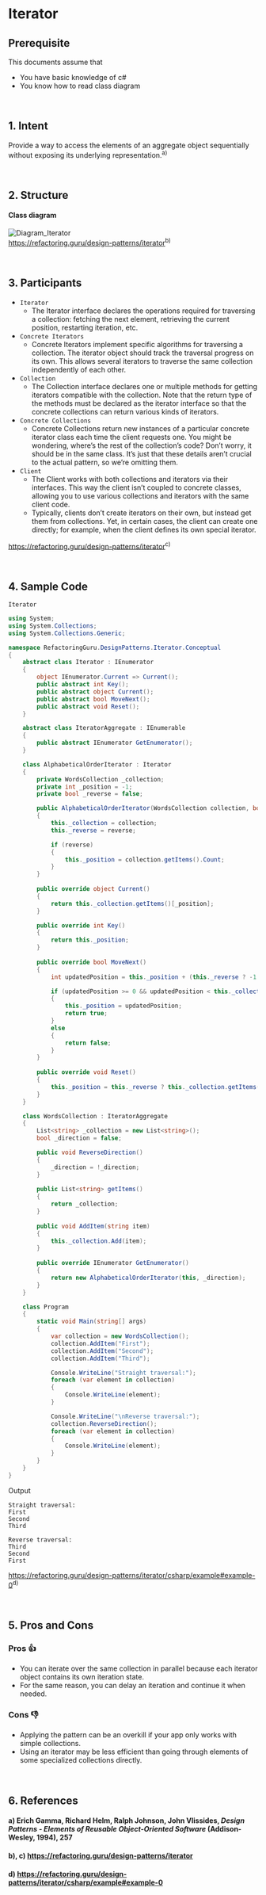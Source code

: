 # Iterator

## Prerequisite

This documents assume that
 - You have basic knowledge of c#
 - You know how to read class diagram

&nbsp;
## 1. Intent

Provide a way to access the elements of an aggregate object sequentially without exposing its underlying representation.<sup>a)</sup>

&nbsp;
## 2. Structure
#### Class diagram
![Diagram_Iterator](./images/Diagram_Iterator.png "Diagram_Interpreter Diagram")\
https://refactoring.guru/design-patterns/iterator<sup>b)</sup>


&nbsp;
## 3. Participants
- `Iterator`
    - The Iterator interface declares the operations required for traversing a collection: fetching the next element, retrieving the current position, restarting iteration, etc.
- `Concrete Iterators`
    - Concrete Iterators implement specific algorithms for traversing a collection. The iterator object should track the traversal progress on its own. This allows several iterators to traverse the same collection independently of each other.
- `Collection`
    - The Collection interface declares one or multiple methods for getting iterators compatible with the collection. Note that the return type of the methods must be declared as the iterator interface so that the concrete collections can return various kinds of iterators.
- `Concrete Collections`
    - Concrete Collections return new instances of a particular concrete iterator class each time the client requests one. You might be wondering, where’s the rest of the collection’s code? Don’t worry, it should be in the same class. It’s just that these details aren’t crucial to the actual pattern, so we’re omitting them.
- `Client`
    - The Client works with both collections and iterators via their interfaces. This way the client isn’t coupled to concrete classes, allowing you to use various collections and iterators with the same client code.
    - Typically, clients don’t create iterators on their own, but instead get them from collections. Yet, in certain cases, the client can create one directly; for example, when the client defines its own special iterator.

https://refactoring.guru/design-patterns/iterator<sup>c)</sup>


&nbsp;
## 4. Sample Code 
`Iterator`
```c#
using System;
using System.Collections;
using System.Collections.Generic;

namespace RefactoringGuru.DesignPatterns.Iterator.Conceptual
{
    abstract class Iterator : IEnumerator
    {
        object IEnumerator.Current => Current();
        public abstract int Key();
        public abstract object Current();
        public abstract bool MoveNext();
        public abstract void Reset();
    }

    abstract class IteratorAggregate : IEnumerable
    {
        public abstract IEnumerator GetEnumerator();
    }

    class AlphabeticalOrderIterator : Iterator
    {
        private WordsCollection _collection;
        private int _position = -1;
        private bool _reverse = false;

        public AlphabeticalOrderIterator(WordsCollection collection, bool reverse = false)
        {
            this._collection = collection;
            this._reverse = reverse;

            if (reverse)
            {
                this._position = collection.getItems().Count;
            }
        }
        
        public override object Current()
        {
            return this._collection.getItems()[_position];
        }

        public override int Key()
        {
            return this._position;
        }
        
        public override bool MoveNext()
        {
            int updatedPosition = this._position + (this._reverse ? -1 : 1);

            if (updatedPosition >= 0 && updatedPosition < this._collection.getItems().Count)
            {
                this._position = updatedPosition;
                return true;
            }
            else
            {
                return false;
            }
        }
        
        public override void Reset()
        {
            this._position = this._reverse ? this._collection.getItems().Count - 1 : 0;
        }
    }

    class WordsCollection : IteratorAggregate
    {
        List<string> _collection = new List<string>();
        bool _direction = false;

        public void ReverseDirection()
        {
            _direction = !_direction;
        }
        
        public List<string> getItems()
        {
            return _collection;
        }
        
        public void AddItem(string item)
        {
            this._collection.Add(item);
        }
        
        public override IEnumerator GetEnumerator()
        {
            return new AlphabeticalOrderIterator(this, _direction);
        }
    }

    class Program
    {
        static void Main(string[] args)
        {
            var collection = new WordsCollection();
            collection.AddItem("First");
            collection.AddItem("Second");
            collection.AddItem("Third");

            Console.WriteLine("Straight traversal:");
            foreach (var element in collection)
            {
                Console.WriteLine(element);
            }

            Console.WriteLine("\nReverse traversal:");
            collection.ReverseDirection();
            foreach (var element in collection)
            {
                Console.WriteLine(element);
            }
        }
    }
}
```
Output
```
Straight traversal:
First
Second
Third

Reverse traversal:
Third
Second
First
```
https://refactoring.guru/design-patterns/iterator/csharp/example#example-0<sup>d)</sup>

&nbsp;
## 5. Pros and Cons
### Pros 👍
- You can iterate over the same collection in parallel because each iterator object contains its own iteration state.
- For the same reason, you can delay an iteration and continue it when needed.

### Cons 👎
- Applying the pattern can be an overkill if your app only works with simple collections.
- Using an iterator may be less efficient than going through elements of some specialized collections directly.

&nbsp;
## 6. References
#### a) Erich Gamma, Richard Helm, Ralph Johnson, John Vlissides, _Design Patterns - Elements of Reusable Object-Oriented Software_ (Addison-Wesley, 1994), 257
#### b), c) https://refactoring.guru/design-patterns/iterator
#### d) https://refactoring.guru/design-patterns/iterator/csharp/example#example-0
